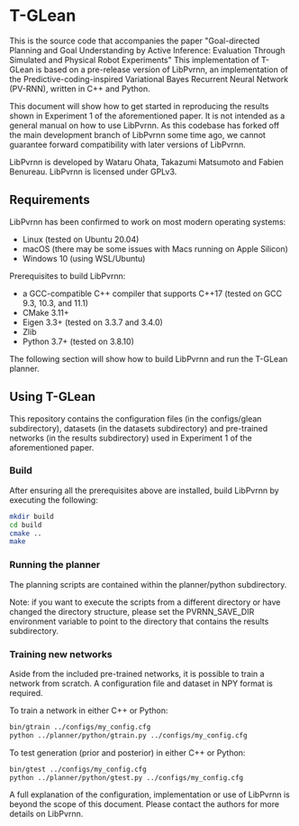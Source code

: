 # T-GLean

This is the source code that accompanies the paper "Goal-directed Planning and Goal Understanding by Active Inference: Evaluation Through Simulated and Physical Robot Experiments"
This implementation of T-GLean is based on a pre-release version of LibPvrnn, an implementation of the Predictive-coding-inspired Variational Bayes Recurrent Neural Network (PV-RNN), written in C++ and Python.

This document will show how to get started in reproducing the results shown in Experiment 1 of the aforementioned paper. It is not intended as a general manual on how to use LibPvrnn. As this codebase has forked off the main development branch of LibPvrnn some time ago, we cannot guarantee forward compatibility with later versions of LibPvrnn.

LibPvrnn is developed by Wataru Ohata, Takazumi Matsumoto and Fabien Benureau. LibPvrnn is licensed under GPLv3.

## Requirements
LibPvrnn has been confirmed to work on most modern operating systems:
- Linux (tested on Ubuntu 20.04)
- macOS (there may be some issues with Macs running on Apple Silicon)
- Windows 10 (using WSL/Ubuntu)

Prerequisites to build LibPvrnn:
- a GCC-compatible C++ compiler that supports C++17 (tested on GCC 9.3, 10.3, and 11.1)
- CMake 3.11+
- Eigen 3.3+ (tested on 3.3.7 and 3.4.0)
- Zlib
- Python 3.7+ (tested on 3.8.10)

The following section will show how to build LibPvrnn and run the T-GLean planner.

## Using T-GLean
This repository contains the configuration files (in the configs/glean subdirectory), datasets (in the datasets subdirectory) and pre-trained networks (in the results subdirectory) used in Experiment 1 of the aforementioned paper.

### Build
After ensuring all the prerequisites above are installed, build LibPvrnn by executing the following:
```bash
mkdir build
cd build
cmake ..
make
```

### Running the planner
The planning scripts are contained within the planner/python subdirectory.

Note: if you want to execute the scripts from a different directory or have changed the directory structure, please set the PVRNN_SAVE_DIR environment variable to point to the directory that contains the results subdirectory.

### Training new networks
Aside from the included pre-trained networks, it is possible to train a network from scratch. A configuration file and dataset in NPY format is required.

To train a network in either C++ or Python:
```bash
bin/gtrain ../configs/my_config.cfg
python ../planner/python/gtrain.py ../configs/my_config.cfg
```

To test generation (prior and posterior) in either C++ or Python:
```bash
bin/gtest ../configs/my_config.cfg
python ../planner/python/gtest.py ../configs/my_config.cfg
```

A full explanation of the configuration, implementation or use of LibPvrnn is beyond the scope of this document. Please contact the authors for more details on LibPvrnn.
